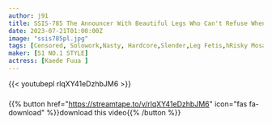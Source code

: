 ```yaml
---
author: j91
title: SSIS-785 The Announcer With Beautiful Legs Who Can't Refuse When Pressed Is A Reverse Begging Bitch Who Begs For "I Want You To Bully Me"! Kaede Fua
date: 2023-07-21T01:00:00Z
image: "ssis785pl.jpg"
tags: [Censored, Solowork,Nasty, Hardcore,Slender,Leg Fetis,hRisky Mosaic,Submissive Woman	]
maker: [S1 NO.1 STYLE]
actress: [Kaede Fuua ]
---
```



{{< youtubepl rlqXY41eDzhbJM6 >}}
###

{{% button href="https://streamtape.to/v/rlqXY41eDzhbJM6" icon="fas fa-download" %}}download this video{{% /button %}}

